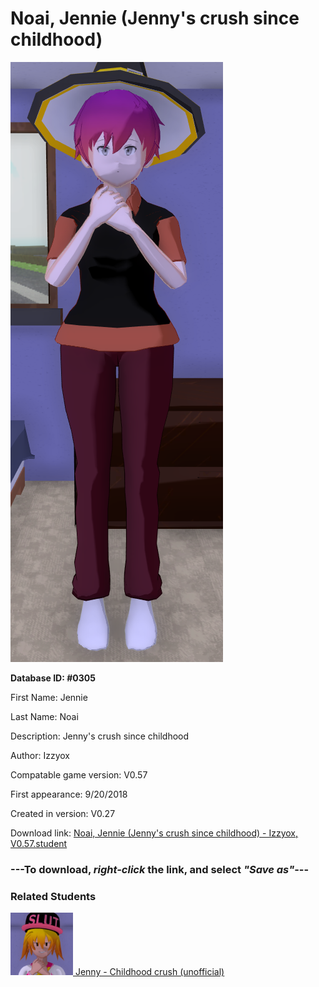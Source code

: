 # Noai, Jennie (Jenny's crush since childhood)

<img src="../../Files/Images/Noai, Jennie (Jenny's crush since childhood).png" title="Noai, Jennie (Jenny's crush since childhood) - Izzyox, V0.57">

**Database ID: #0305**

First Name: Jennie

Last Name: Noai

Description: Jenny's crush since childhood

Author: Izzyox

Compatable game version: V0.57

First appearance: 9/20/2018

Created in version: V0.27

Download link: <a href="https://raw.githubusercontent.com/Arbiter1223/Daigaku-Gurashi-Custom-Students/master/Files/Student%20Files/Noai%2C%20Jennie%20(Jenny's%20crush%20since%20childhood)%20-%20Izzyox%2C%20V0.57.student">Noai, Jennie (Jenny's crush since childhood) - Izzyox, V0.57.student</a>

### ---**To download, _right-click_ the link, and select _"Save as"_**---

### Related Students

<a href="Cummings, Jenny (A fun and friendly pervert).md"><img src="../../Files/Thumbs/Cummings, Jenny (A fun and friendly pervert).png" height="100" width="100" title="Cummings, Jenny (A fun and friendly pervert) - YamiToast, V0.57"></a><a href="Cummings, Jenny (A fun and friendly pervert).md"> Jenny - Childhood crush (unofficial)</a>

